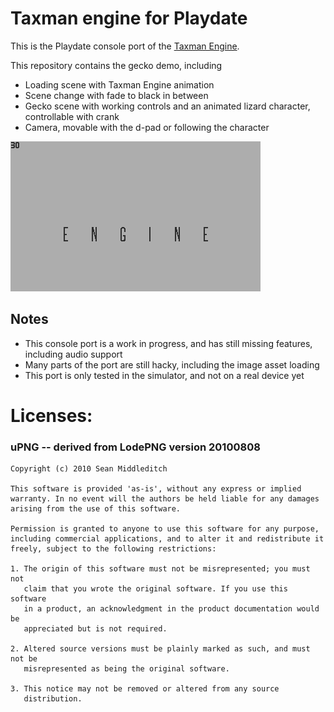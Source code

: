 # Taxman engine for Playdate

This is the Playdate console port of the [Taxman Engine](https://github.com/mcdevon/taxman-engine).

This repository contains the gecko demo, including

- Loading scene with Taxman Engine animation
- Scene change with fade to black in between
- Gecko scene with working controls and an animated lizard character, controllable with crank
- Camera, movable with the d-pad or following the character

![Gecko animation](demo-1.gif)

## Notes

- This console port is a work in progress, and has still missing features, including audio support
- Many parts of the port are still hacky, including the image asset loading
- This port is only tested in the simulator, and not on a real device yet

# Licenses:

### uPNG -- derived from LodePNG version 20100808

```Copyright (c) 2005-2010 Lode Vandevenne
Copyright (c) 2010 Sean Middleditch

This software is provided 'as-is', without any express or implied
warranty. In no event will the authors be held liable for any damages
arising from the use of this software.

Permission is granted to anyone to use this software for any purpose,
including commercial applications, and to alter it and redistribute it
freely, subject to the following restrictions:

1. The origin of this software must not be misrepresented; you must not
   claim that you wrote the original software. If you use this software
   in a product, an acknowledgment in the product documentation would be
   appreciated but is not required.

2. Altered source versions must be plainly marked as such, and must not be
   misrepresented as being the original software.

3. This notice may not be removed or altered from any source
   distribution.
```
